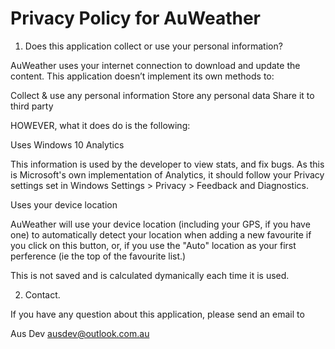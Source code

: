 # Privacy Policy for AuWeather

1. Does this application collect or use your personal information?

AuWeather uses your internet connection to download and update the content. This application doesn’t implement its own methods to:

Collect & use any personal information
Store any personal data
Share it to third party

HOWEVER, what it does do is the following:

Uses Windows 10 Analytics

This information is used by the developer to view stats, and fix bugs. As this is Microsoft's own implementation of Analytics, it should follow your Privacy settings set in Windows Settings > Privacy > Feedback and Diagnostics.

Uses your device location

AuWeather will use your device location (including your GPS, if you have one) to automatically detect your location when adding a new favourite if you click on this button, or, if you use the "Auto" location as your first perference (ie the top of the favourite list.)

This is not saved and is calculated dymanically each time it is used.

2. Contact.

If you have any question about this application, please send an email to

Aus Dev
ausdev@outlook.com.au
